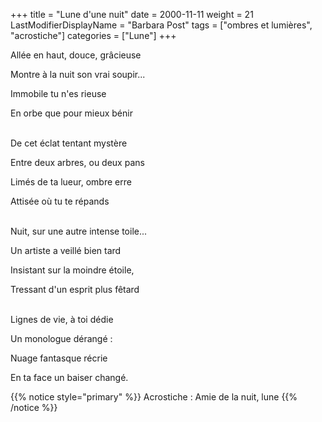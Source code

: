 +++
title = "Lune d'une nuit"
date = 2000-11-11
weight = 21
LastModifierDisplayName = "Barbara Post"
tags = ["ombres et lumières", "acrostiche"]
categories = ["Lune"]
+++

Allée en haut, douce, grâcieuse

Montre à la nuit son vrai soupir...

Immobile tu n'es rieuse

En orbe que pour mieux bénir

 \
De cet éclat tentant mystère

Entre deux arbres, ou deux pans

Limés de ta lueur, ombre erre

Attisée où tu te répands

 \
Nuit, sur une autre intense toile...

Un artiste a veillé bien tard

Insistant sur la moindre étoile,

Tressant d'un esprit plus fêtard

 \
Lignes de vie, à toi dédie

Un monologue dérangé :

Nuage fantasque récrie

En ta face un baiser changé.

{{% notice style="primary" %}}
Acrostiche : Amie de la nuit, lune
{{% /notice %}}
